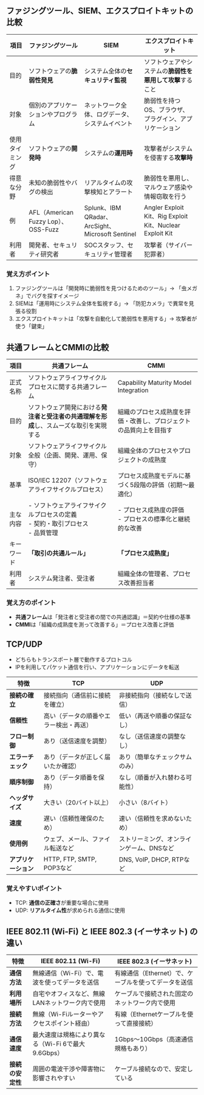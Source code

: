 

## **ファジングツール、SIEM、エクスプロイトキットの比較**

| 項目              | **ファジングツール**                                            | **SIEM**                                                      | **エクスプロイトキット**                                         |
|-------------------------|-------------------------------------------------------------|--------------------------------------------------------------|-----------------------------------------------------------------|
| 目的               | ソフトウェアの**脆弱性発見**                                    | システム全体の**セキュリティ監視**                              | ソフトウェアやシステムの**脆弱性を悪用して攻撃**すること            |
| 対象               | 個別のアプリケーションやプログラム                              | ネットワーク全体、ログデータ、システムイベント                  | 脆弱性を持つOS、ブラウザ、プラグイン、アプリケーション              |
| 使用タイミング     | ソフトウェアの**開発時**                                       | システムの**運用時**                                           | 攻撃者がシステムを侵害する**攻撃時**                              |
| 得意な分野         | 未知の脆弱性やバグの検出                                       | リアルタイムの攻撃検知とアラート                               | 脆弱性を悪用し、マルウェア感染や情報窃取を行う                    |
| 例                | AFL（American Fuzzy Lop）、OSS-Fuzz                          | Splunk、IBM QRadar、ArcSight、Microsoft Sentinel              | Angler Exploit Kit、Rig Exploit Kit、Nuclear Exploit Kit        |
| 利用者             | 開発者、セキュリティ研究者                                     | SOCスタッフ、セキュリティ管理者                                | 攻撃者（サイバー犯罪者）                                          |



### 覚え方ポイント
1. ファジングツールは「開発時に脆弱性を見つけるためのツール」→ 「虫メガネ」でバグを探すイメージ
2. SIEMは「運用時にシステム全体を監視する」→ 「防犯カメラ」で異常を見張る役割
3. エクスプロイトキットは「攻撃を自動化して脆弱性を悪用する」→ 攻撃者が使う「鍵束」




## **共通フレームとCMMIの比較**

| 項目          | **共通フレーム**                                                                                                                                     | **CMMI**                                                                                     |
|----------------------|----------------------------------------------------------------------------------------------------------------------------------------------------|---------------------------------------------------------------------------------------------|
| 正式名称         | ソフトウェアライフサイクルプロセスに関する共通フレーム                                                                                            | Capability Maturity Model Integration                                                      |
| 目的           | ソフトウェア開発における**発注者と受注者の共通理解を形成**し、スムーズな取引を実現する                                                              | 組織のプロセス成熟度を評価・改善し、プロジェクトの品質向上を目指す                                                               |
| 対象           | ソフトウェアライフサイクル全般（企画、開発、運用、保守）                                                                                             | 組織全体のプロセスやプロジェクトの成熟度                                                   |
| 基準           | ISO/IEC 12207（ソフトウェアライフサイクルプロセス）                                                                                                | プロセス成熟度モデルに基づく5段階の評価（初期～最適化）                                      |
| 主な内容         | - ソフトウェアライフサイクルプロセスの定義 <br> - 契約・取引プロセス <br> - 品質管理                                                               | - プロセス成熟度の評価 <br> - プロセスの標準化と継続的な改善                                  |
| キーワード | **「取引の共通ルール」**                                                                                                                          | **「プロセス成熟度」**                                                                     |
| 利用者          | システム発注者、受注者                                                                                                                             | 組織全体の管理者、プロセス改善担当者                                                      |

### **覚え方のポイント**
- **共通フレーム**は「発注者と受注者の間での共通認識」＝契約や仕様の基準  
- **CMMI**は「組織の成熟度を測って改善する」＝プロセス改善と評価



## TCP/UDP

- どちらもトランスポート層で動作するプロトコル
- IPを利用してパケット通信を行い、アプリケーションにデータを転送

| 特徴                         | **TCP**                           | **UDP**                           |
|----------------------------|-----------------------------------|-----------------------------------|
| **接続の確立**              | 接続指向（通信前に接続を確立）   | 非接続指向（接続なしで送信）     |
| **信頼性**                  | 高い（データの順番やエラー検出・再送） | 低い（再送や順番の保証なし）     |
| **フロー制御**              | あり（送信速度を調整）            | なし（送信速度の調整なし）       |
| **エラーチェック**          | あり（データが正しく届いたか確認） | あり（簡単なチェックサムのみ）   |
| **順序制御**                | あり（データ順番を保持）         | なし（順番が入れ替わる可能性）   |
| **ヘッダサイズ**            | 大きい（20バイト以上）            | 小さい（8バイト）                |
| **速度**                    | 遅い（信頼性確保のため）         | 速い（信頼性を求めないため）     |
| **使用例**                  | ウェブ、メール、ファイル転送など   | ストリーミング、オンラインゲーム、DNSなど |
| **アプリケーション**        | HTTP, FTP, SMTP, POP3など         | DNS, VoIP, DHCP, RTPなど         |

### 覚えやすいポイント
- TCP: **通信の正確さ**が重要な場合に使用
- UDP: **リアルタイム性**が求められる通信に使用



## IEEE 802.11 (Wi-Fi) と IEEE 802.3 (イーサネット) の違い

| 特徴                 | **IEEE 802.11 (Wi-Fi)**                         | **IEEE 802.3 (イーサネット)**                       |
|----------------------|-----------------------------------------------|-------------------------------------------------|
| **通信方法**         | 無線通信（Wi-Fi）で、電波を使ってデータを送信  | 有線通信（Ethernet）で、ケーブルを使ってデータを送信 |
| **利用場所**         | 自宅やオフィスなど、無線LANネットワーク内で使用 | ケーブルで接続された固定のネットワーク内で使用   |
| **接続方法**         | 無線（Wi-Fiルーターやアクセスポイント経由）   | 有線（Ethernetケーブルを使って直接接続）         |
| **通信速度**         | 最大速度は規格により異なる（Wi-Fi 6で最大9.6Gbps） | 1Gbps～10Gbps（高速通信規格もあり）              |
| **接続の安定性**     | 周囲の電波干渉や障害物に影響されやすい         | ケーブル接続なので、安定している                 |



